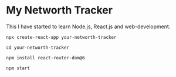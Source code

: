 # My Networth Tracker
This I have started to learn Node.js, React.js and web-development. 

`npx create-react-app your-networth-tracker`

`cd your-networth-tracker`

`npm install react-router-dom@6`

`npm start`
 

